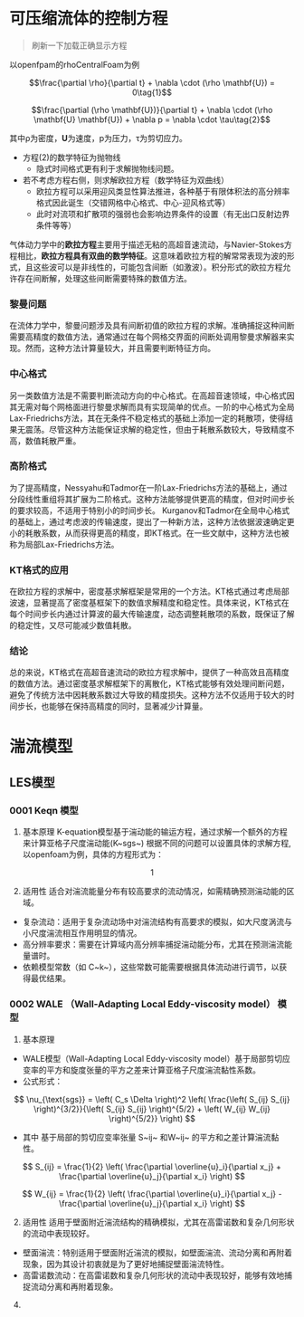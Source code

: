 # 可压缩流体的控制方程

> 刷新一下加载正确显示方程

以openfpam的rhoCentralFoam为例 

$$\frac{\partial \rho}{\partial t} + \nabla \cdot (\rho \mathbf{U}) = 0\tag{1}$$

$$\frac{\partial (\rho \mathbf{U})}{\partial t} + \nabla \cdot (\rho \mathbf{U} \mathbf{U})  + \nabla p = \nabla \cdot \tau\tag{2}$$

其中ρ为密度，**U**为速度，p为压力，τ为剪切应力。
- 方程(2)的数学特征为抛物线
  - 隐式时间格式更有利于求解抛物线问题。
- 若不考虑方程右侧，则求解欧拉方程（数学特征为双曲线）
  - 欧拉方程可以采用迎风类显性算法推进，各种基于有限体积法的高分辨率格式因此诞生（交错网格中心格式、中心-迎风格式等）
  - 此时对流项和扩散项的强弱也会影响边界条件的设置（有无出口反射边界条件等等）

气体动力学中的**欧拉方程**主要用于描述无粘的高超音速流动，与Navier-Stokes方程相比，**欧拉方程具有双曲的数学特征**。这意味着欧拉方程的解常常表现为波的形式，且这些波可以是非线性的，可能包含间断（如激波）。积分形式的欧拉方程允许存在间断解，处理这些间断需要特殊的数值方法。

### 黎曼问题

在流体力学中，黎曼问题涉及具有间断初值的欧拉方程的求解。准确捕捉这种间断需要高精度的数值方法，通常通过在每个网格交界面的间断处调用黎曼求解器来实现。然而，这种方法计算量较大，并且需要判断特征方向。


### 中心格式

另一类数值方法是不需要判断流动方向的中心格式。在高超音速领域，中心格式因其无需对每个网格面进行黎曼求解而具有实现简单的优点。一阶的中心格式为全局Lax-Friedrichs方法，其在无条件不稳定格式的基础上添加一定的耗散项，使得结果无震荡。尽管这种方法能保证求解的稳定性，但由于耗散系数较大，导致精度不高，数值耗散严重。

### 高阶格式

为了提高精度，Nessyahu和Tadmor在一阶Lax-Friedrichs方法的基础上，通过分段线性重组将其扩展为二阶格式。这种方法能够提供更高的精度，但对时间步长的要求较高，不适用于特别小的时间步长。
Kurganov和Tadmor在全局中心格式的基础上，通过考虑波的传输速度，提出了一种新方法，这种方法依据波速确定更小的耗散系数，从而获得更高的精度，即KT格式。在一些文献中，这种方法也被称为局部Lax-Friedrichs方法。

### KT格式的应用 

在欧拉方程的求解中，密度基求解框架是常用的一个方法。KT格式通过考虑局部波速，显著提高了密度基框架下的数值求解精度和稳定性。具体来说，KT格式在每个时间步长内通过计算波的最大传输速度，动态调整耗散项的系数，既保证了解的稳定性，又尽可能减少数值耗散。

### 结论 

总的来说，KT格式在高超音速流动的欧拉方程求解中，提供了一种高效且高精度的数值方法。通过密度基求解框架下的离散化，KT格式能够有效处理间断问题，避免了传统方法中因耗散系数过大导致的精度损失。这种方法不仅适用于较大的时间步长，也能够在保持高精度的同时，显著减少计算量。



# 湍流模型

## LES模型

### 0001 Keqn 模型
 1. 基本原理
K-equation模型基于湍动能的输运方程，通过求解一个额外的方程来计算亚格子尺度湍动能(K~sgs~)
根据不同的问题可以设置具体的求解方程,以openfoam为例，具体的方程形式为：

$$ 1 $$

 2. 适用性
适合对湍流能量分布有较高要求的流动情况，如需精确预测湍动能的区域。
- 复杂流动：适用于复杂流动场中对湍流结构有高要求的模拟，如大尺度涡流与小尺度湍流相互作用明显的情况。
- 高分辨率要求：需要在计算域内高分辨率捕捉湍动能分布，尤其在预测湍流能量谱时。
- 依赖模型常数（如 C~k~），这些常数可能需要根据具体流动进行调节，以获得最优结果。
 ### 0002 WALE （Wall-Adapting Local Eddy-viscosity model） 模型 
1. 基本原理
- WALE模型（Wall-Adapting Local Eddy-viscosity model）基于局部剪切应变率的平方和旋度张量的平方之差来计算亚格子尺度湍流黏性系数。
- 公式形式：

$$ \nu_{\text{sgs}} = \left( C_s \Delta \right)^2 \left( \frac{\left( S_{ij} S_{ij} \right)^{3/2}}{\left( S_{ij} S_{ij} \right)^{5/2} + \left( W_{ij} W_{ij} \right)^{5/2}} \right) $$

- 其中 基于局部的剪切应变率张量 S~ij~ 和W~ij~ 的平方和之差计算湍流黏性。

 $$ S_{ij} = \frac{1}{2} \left( \frac{\partial \overline{u}_i}{\partial x_j} + \frac{\partial \overline{u}_j}{\partial x_i} \right) $$

 $$ W_{ij} = \frac{1}{2} \left( \frac{\partial \overline{u}_i}{\partial x_j} - \frac{\partial \overline{u}_j}{\partial x_i} \right) $$

2. 适用性
适用于壁面附近湍流结构的精确模拟，尤其在高雷诺数和复杂几何形状的流动中表现较好。
- 壁面湍流：特别适用于壁面附近湍流的模拟，如壁面湍流、流动分离和再附着现象，因为其设计初衷就是为了更好地捕捉壁面湍流特性。
- 高雷诺数流动：在高雷诺数和复杂几何形状的流动中表现较好，能够有效地捕捉流动分离和再附着现象。
4. 



